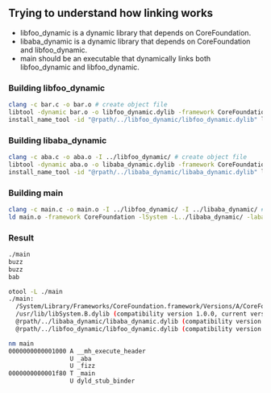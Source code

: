 ## Trying to understand how linking works

* libfoo_dynamic is a dynamic library that depends on CoreFoundation.
* libaba_dynamic is a dynamic library that depends on CoreFoundation and libfoo_dynamic.
* main should be an executable that dynamically links both libfoo_dynamic and libfoo_dynamic.

### Building libfoo_dynamic

```bash
clang -c bar.c -o bar.o # create object file
libtool -dynamic bar.o -o libfoo_dynamic.dylib -framework CoreFoundation -lSystem -macosx_version_min 10.11 # create dynamic library
install_name_tool -id "@rpath/../libfoo_dynamic/libfoo_dynamic.dylib" libfoo_dynamic.dylib # change the install name
```

### Building libaba_dynamic

```bash
clang -c aba.c -o aba.o -I ../libfoo_dynamic/ # create object file
libtool -dynamic aba.o -o libaba_dynamic.dylib -framework CoreFoundation -lSystem -L../libfoo_dynamic/ -lfoo_dynamic -macosx_version_min 10.11 # create dynamic library
install_name_tool -id "@rpath/../libaba_dynamic/libaba_dynamic.dylib" libaba_dynamic.dylib # change the install name
```

### Building main

```bash
clang -c main.c -o main.o -I ../libfoo_dynamic/ -I ../libaba_dynamic/ # create object file
ld main.o -framework CoreFoundation -lSystem -L../libaba_dynamic/ -laba_dynamic -L../libfoo_dynamic -lfoo_dynamic -o main -macosx_version_min 10.11 -rpath . # create binary
```

### Result

```bash
./main 
buzz
buzz
bab

otool -L ./main
./main:
  /System/Library/Frameworks/CoreFoundation.framework/Versions/A/CoreFoundation (compatibility version 150.0.0, current version 1258.1.0)
  /usr/lib/libSystem.B.dylib (compatibility version 1.0.0, current version 1226.10.1)
  @rpath/../libaba_dynamic/libaba_dynamic.dylib (compatibility version 0.0.0, current version 0.0.0)
  @rpath/../libfoo_dynamic/libfoo_dynamic.dylib (compatibility version 0.0.0, current version 0.0.0)

nm main
0000000000001000 A __mh_execute_header
                 U _aba
                 U _fizz
0000000000001f80 T _main
                 U dyld_stub_binder
```
